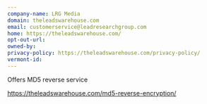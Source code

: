 ```yaml
---
company-name: LRG Media
domain: theleadswarehouse.com
email: customerservice@leadresearchgroup.com
home: https://theleadswarehouse.com/
opt-out-url: 
owned-by: 
privacy-policy: https://theleadswarehouse.com/privacy-policy/
vermont-id: 
---
```


Offers MD5 reverse service

https://theleadswarehouse.com/md5-reverse-encryption/


